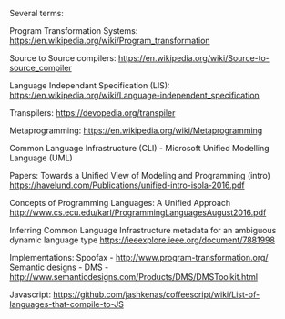 Several terms:

Program Transformation Systems: https://en.wikipedia.org/wiki/Program_transformation

Source to Source compilers: https://en.wikipedia.org/wiki/Source-to-source_compiler

Language Independant Specification (LIS): https://en.wikipedia.org/wiki/Language-independent_specification

Transpilers: https://devopedia.org/transpiler

Metaprogramming: https://en.wikipedia.org/wiki/Metaprogramming

Common Language Infrastructure (CLI) - Microsoft
Unified Modelling Language (UML)

Papers:
Towards a Unified View of Modeling and Programming (intro)
https://havelund.com/Publications/unified-intro-isola-2016.pdf

Concepts of Programming Languages: A Unified Approach
http://www.cs.ecu.edu/karl/ProgrammingLanguagesAugust2016.pdf

Inferring Common Language Infrastructure metadata for an ambiguous dynamic language type
https://ieeexplore.ieee.org/document/7881998

Implementations:
Spoofax - http://www.program-transformation.org/
Semantic designs - DMS - http://www.semanticdesigns.com/Products/DMS/DMSToolkit.html

Javascript:
https://github.com/jashkenas/coffeescript/wiki/List-of-languages-that-compile-to-JS



